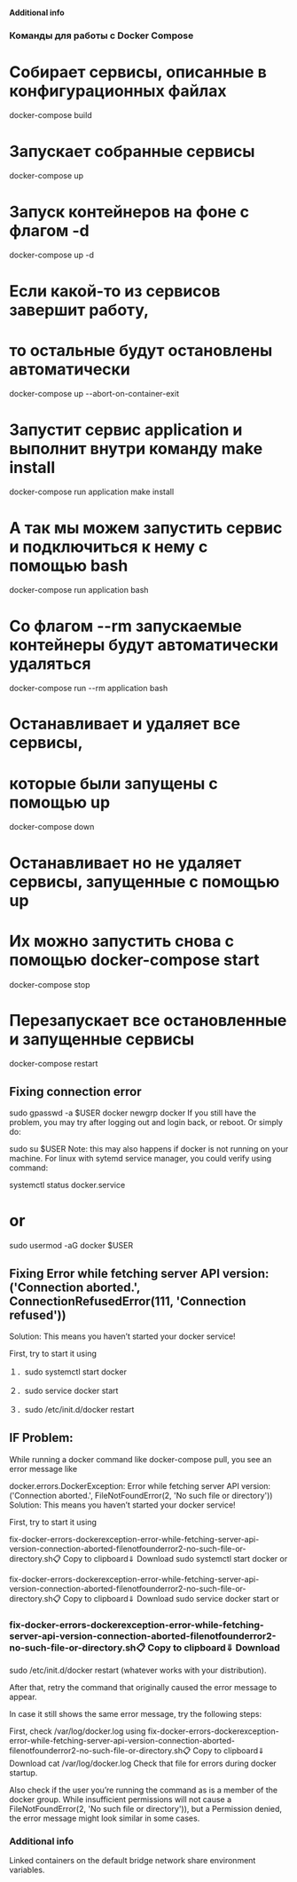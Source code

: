 #### Additional info

### Команды для работы с Docker Compose
# Собирает сервисы, описанные в конфигурационных файлах
docker-compose build

# Запускает собранные сервисы
docker-compose up

# Запуск контейнеров на фоне с флагом -d
docker-compose up -d

# Если какой-то из сервисов завершит работу,
# то остальные будут остановлены автоматически
docker-compose up --abort-on-container-exit

# Запустит сервис application и выполнит внутри команду make install
docker-compose run application make install

# А так мы можем запустить сервис и подключиться к нему с помощью bash
docker-compose run application bash

# Со флагом --rm запускаемые контейнеры будут автоматически удаляться
docker-compose run --rm application bash

# Останавливает и удаляет все сервисы,
# которые были запущены с помощью up
docker-compose down

# Останавливает но не удаляет сервисы, запущенные с помощью up
# Их можно запустить снова с помощью docker-compose start
docker-compose stop

# Перезапускает все остановленные и запущенные сервисы
docker-compose restart




## Fixing connection error

sudo gpasswd -a $USER docker
newgrp docker
If you still have the problem, you may try after logging out and login back, or reboot. Or simply do:

sudo su $USER
Note: this may also happens if docker is not running on your machine. For linux with sytemd service manager, you could verify using command:

systemctl status docker.service

# or 
sudo usermod -aG docker $USER

## Fixing Error while fetching server API version: ('Connection aborted.', ConnectionRefusedError(111, 'Connection refused'))
Solution: This means you haven’t started your docker service!

First, try to start it using

１．sudo systemctl start docker

２．sudo service docker start

３．sudo /etc/init.d/docker restart



## IF Problem:
While running a docker command like docker-compose pull, you see an error message like


docker.errors.DockerException: Error while fetching server API version: ('Connection aborted.', FileNotFoundError(2, 'No such file or directory'))
Solution:
This means you haven’t started your docker service!

First, try to start it using

fix-docker-errors-dockerexception-error-while-fetching-server-api-version-connection-aborted-filenotfounderror2-no-such-file-or-directory.sh📋 Copy to clipboard⇓ Download
sudo systemctl start docker
or

fix-docker-errors-dockerexception-error-while-fetching-server-api-version-connection-aborted-filenotfounderror2-no-such-file-or-directory.sh📋 Copy to clipboard⇓ Download
sudo service docker start
or
### fix-docker-errors-dockerexception-error-while-fetching-server-api-version-connection-aborted-filenotfounderror2-no-such-file-or-directory.sh📋 Copy to clipboard⇓ Download
sudo /etc/init.d/docker restart
(whatever works with your distribution).

After that, retry the command that originally caused the error message to appear.

In case it still shows the same error message, try the following steps:


First, check /var/log/docker.log using
fix-docker-errors-dockerexception-error-while-fetching-server-api-version-connection-aborted-filenotfounderror2-no-such-file-or-directory.sh📋 Copy to clipboard⇓ Download
cat /var/log/docker.log
Check that file for errors during docker startup.

Also check if the user you’re running the command as is a member of the docker group. While insufficient permissions will not cause a FileNotFoundError(2, 'No such file or directory')), but a Permission denied, the error message might look similar in some cases.


### Additional info
Linked containers on the default bridge network share environment variables.